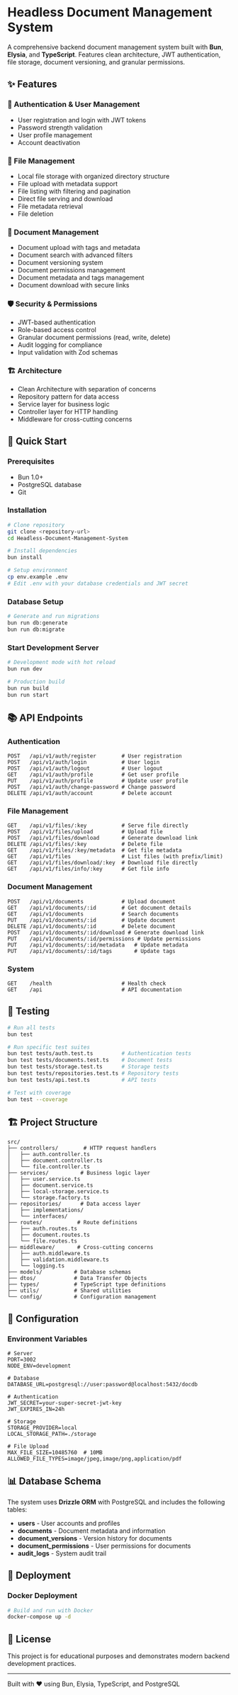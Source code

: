 # Headless Document Management System

A comprehensive backend document management system built with **Bun**, **Elysia**, and **TypeScript**. Features clean architecture, JWT authentication, file storage, document versioning, and granular permissions.

## ✨ Features

### 🔐 Authentication & User Management
- User registration and login with JWT tokens
- Password strength validation
- User profile management
- Account deactivation

### 📁 File Management
- Local file storage with organized directory structure
- File upload with metadata support
- File listing with filtering and pagination
- Direct file serving and download
- File metadata retrieval
- File deletion

### 📄 Document Management
- Document upload with tags and metadata
- Document search with advanced filters
- Document versioning system
- Document permissions management
- Document metadata and tags management
- Document download with secure links

### 🛡️ Security & Permissions
- JWT-based authentication
- Role-based access control
- Granular document permissions (read, write, delete)
- Audit logging for compliance
- Input validation with Zod schemas

### 🏗️ Architecture
- Clean Architecture with separation of concerns
- Repository pattern for data access
- Service layer for business logic
- Controller layer for HTTP handling
- Middleware for cross-cutting concerns

## 🚀 Quick Start

### Prerequisites
- Bun 1.0+
- PostgreSQL database
- Git

### Installation

```bash
# Clone repository
git clone <repository-url>
cd Headless-Document-Management-System

# Install dependencies
bun install

# Setup environment
cp env.example .env
# Edit .env with your database credentials and JWT secret
```

### Database Setup

```bash
# Generate and run migrations
bun run db:generate
bun run db:migrate
```

### Start Development Server

```bash
# Development mode with hot reload
bun run dev

# Production build
bun run build
bun run start
```

## 📚 API Endpoints

### Authentication
```
POST   /api/v1/auth/register        # User registration
POST   /api/v1/auth/login           # User login
POST   /api/v1/auth/logout          # User logout
GET    /api/v1/auth/profile         # Get user profile
PUT    /api/v1/auth/profile         # Update user profile
POST   /api/v1/auth/change-password # Change password
DELETE /api/v1/auth/account         # Delete account
```

### File Management
```
GET    /api/v1/files/:key           # Serve file directly
POST   /api/v1/files/upload         # Upload file
POST   /api/v1/files/download       # Generate download link
DELETE /api/v1/files/:key           # Delete file
GET    /api/v1/files/:key/metadata  # Get file metadata
GET    /api/v1/files                # List files (with prefix/limit)
GET    /api/v1/files/download/:key  # Download file directly
GET    /api/v1/files/info/:key      # Get file info
```

### Document Management
```
POST   /api/v1/documents            # Upload document
GET    /api/v1/documents/:id        # Get document details
GET    /api/v1/documents            # Search documents
PUT    /api/v1/documents/:id        # Update document
DELETE /api/v1/documents/:id        # Delete document
POST   /api/v1/documents/:id/download # Generate download link
PUT    /api/v1/documents/:id/permissions # Update permissions
PUT    /api/v1/documents/:id/metadata   # Update metadata
PUT    /api/v1/documents/:id/tags       # Update tags
```

### System
```
GET    /health                      # Health check
GET    /api                         # API documentation
```

## 🧪 Testing

```bash
# Run all tests
bun test

# Run specific test suites
bun test tests/auth.test.ts         # Authentication tests
bun test tests/documents.test.ts    # Document tests
bun test tests/storage.test.ts      # Storage tests
bun test tests/repositories.test.ts # Repository tests
bun test tests/api.test.ts          # API tests

# Test with coverage
bun test --coverage
```

## 🏗️ Project Structure

```
src/
├── controllers/        # HTTP request handlers
│   ├── auth.controller.ts
│   ├── document.controller.ts
│   └── file.controller.ts
├── services/          # Business logic layer
│   ├── user.service.ts
│   ├── document.service.ts
│   ├── local-storage.service.ts
│   └── storage.factory.ts
├── repositories/      # Data access layer
│   ├── implementations/
│   └── interfaces/
├── routes/           # Route definitions
│   ├── auth.routes.ts
│   ├── document.routes.ts
│   └── file.routes.ts
├── middleware/       # Cross-cutting concerns
│   ├── auth.middleware.ts
│   ├── validation.middleware.ts
│   └── logging.ts
├── models/          # Database schemas
├── dtos/            # Data Transfer Objects
├── types/           # TypeScript type definitions
├── utils/           # Shared utilities
└── config/          # Configuration management
```

## 🔧 Configuration

### Environment Variables
```env
# Server
PORT=3002
NODE_ENV=development

# Database
DATABASE_URL=postgresql://user:password@localhost:5432/docdb

# Authentication
JWT_SECRET=your-super-secret-jwt-key
JWT_EXPIRES_IN=24h

# Storage
STORAGE_PROVIDER=local
LOCAL_STORAGE_PATH=./storage

# File Upload
MAX_FILE_SIZE=10485760  # 10MB
ALLOWED_FILE_TYPES=image/jpeg,image/png,application/pdf
```

## 📊 Database Schema

The system uses **Drizzle ORM** with PostgreSQL and includes the following tables:

- **users** - User accounts and profiles
- **documents** - Document metadata and information
- **document_versions** - Version history for documents
- **document_permissions** - User permissions for documents
- **audit_logs** - System audit trail

## 🚀 Deployment

### Docker Deployment
```bash
# Build and run with Docker
docker-compose up -d
```

## 📄 License

This project is for educational purposes and demonstrates modern backend development practices.

---

Built with ❤️ using Bun, Elysia, TypeScript, and PostgreSQL